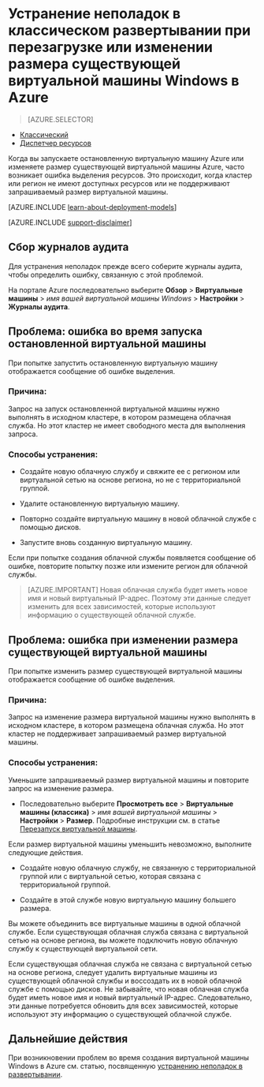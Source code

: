 <properties
   pageTitle="Неполадки при перезапуске или изменении размера виртуальной машины | Microsoft Azure"
   description="Устранение неполадок в классическом развертывании при перезагрузке или изменении размера существующей виртуальной машины Windows в Azure"
   services="virtual-machines-windows"
   documentationCenter=""
   authors="Deland-Han"
   manager="felixwu"
   editor=""
   tags="top-support-issue"/>

<tags
   ms.service="virtual-machines-windows"
   ms.topic="support-article"
   ms.tgt_pltfrm="vm-windows"
   ms.workload="required"
   ms.date="09/20/2016"
   ms.devlang="na"
   ms.author="delhan"/>

# Устранение неполадок в классическом развертывании при перезагрузке или изменении размера существующей виртуальной машины Windows в Azure

> [AZURE.SELECTOR]
- [Классический](../articles/virtual-machines/virtual-machines-windows-classic-restart-resize-error-troubleshooting.md)
- [Диспетчер ресурсов](../articles/virtual-machines/virtual-machines-windows-restart-resize-error-troubleshooting.md)

Когда вы запускаете остановленную виртуальную машину Azure или изменяете размер существующей виртуальной машины Azure, часто возникает ошибка выделения ресурсов. Это происходит, когда кластер или регион не имеют доступных ресурсов или не поддерживают запрашиваемый размер виртуальной машины.

[AZURE.INCLUDE [learn-about-deployment-models](../../includes/learn-about-deployment-models-classic-include.md)]

[AZURE.INCLUDE [support-disclaimer](../../includes/support-disclaimer.md)]

## Сбор журналов аудита

Для устранения неполадок прежде всего соберите журналы аудита, чтобы определить ошибку, связанную с этой проблемой.

На портале Azure последовательно выберите **Обзор** > **Виртуальные машины** > _имя вашей виртуальной машины Windows_ > **Настройки** > **Журналы аудита**.

## Проблема: ошибка во время запуска остановленной виртуальной машины

При попытке запустить остановленную виртуальную машину отображается сообщение об ошибке выделения.

### Причина:

Запрос на запуск остановленной виртуальной машины нужно выполнять в исходном кластере, в котором размещена облачная служба. Но этот кластер не имеет свободного места для выполнения запроса.

### Способы устранения:

* Создайте новую облачную службу и свяжите ее с регионом или виртуальной сетью на основе региона, но не с территориальной группой.

* Удалите остановленную виртуальную машину.

* Повторно создайте виртуальную машину в новой облачной службе с помощью дисков.

* Запустите вновь созданную виртуальную машину.

Если при попытке создания облачной службы появляется сообщение об ошибке, повторите попытку позже или измените регион для облачной службы.

> [AZURE.IMPORTANT] Новая облачная служба будет иметь новое имя и новый виртуальный IP-адрес. Поэтому эти данные следует изменить для всех зависимостей, которые используют информацию о существующей облачной службе.

## Проблема: ошибка при изменении размера существующей виртуальной машины

При попытке изменить размер существующей виртуальной машины отображается сообщение об ошибке выделения.

### Причина:

Запрос на изменение размера виртуальной машины нужно выполнять в исходном кластере, в котором размещена облачная служба. Но этот кластер не поддерживает запрашиваемый размер виртуальной машины.

### Способы устранения:

Уменьшите запрашиваемый размер виртуальной машины и повторите запрос на изменение размера.

* Последовательно выберите **Просмотреть все** > **Виртуальные машины (классика)** > _имя вашей виртуальной машины_ > **Настройки** > **Размер**. Подробные инструкции см. в статье [Перезапуск виртуальной машины](https://msdn.microsoft.com/library/dn168976.aspx).

Если размер виртуальной машины уменьшить невозможно, выполните следующие действия.

  * Создайте новую облачную службу, не связанную с территориальной группой или с виртуальной сетью, которая связана с территориальной группой.

  * Создайте в этой службе новую виртуальную машину большего размера.

Вы можете объединить все виртуальные машины в одной облачной службе. Если существующая облачная служба связана с виртуальной сетью на основе региона, вы можете подключить новую облачную службу к существующей виртуальной сети.

Если существующая облачная служба не связана с виртуальной сетью на основе региона, следует удалить виртуальные машины из существующей облачной службы и воссоздать их в новой облачной службе с помощью дисков. Не забывайте, что новая облачная служба будет иметь новое имя и новый виртуальный IP-адрес. Следовательно, эти данные потребуется обновить для всех зависимостей, которые используют эту информацию о существующей облачной службе.

## Дальнейшие действия

При возникновении проблем во время создания виртуальной машины Windows в Azure см. статью, посвященную [устранению неполадок в развертывании](../virtual-machines/virtual-machines-windows-troubleshoot-deployment-new-vm.md).

<!---HONumber=AcomDC_0921_2016-->
